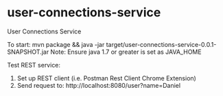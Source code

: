 # user-connections-service
User Connections Service

To start:
mvn package && java -jar target/user-connections-service-0.0.1-SNAPSHOT.jar
Note: Ensure java 1.7 or greater is set as JAVA_HOME

Test REST service:
 1) Set up REST client (i.e. Postman Rest Client Chrome Extension)
 2) Send request to: http://localhost:8080/user?name=Daniel

